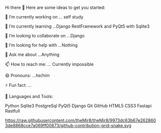 Hi there 👋
Here are some ideas to get you started:

🔭 I’m currently working on ... self study



🌱 I’m currently learning ...Django RestFramework and PyQt5 with Sqlite3



👯 I’m looking to collaborate on ...Django


🤔 I’m looking for help with ...Nothing


💬 Ask me about ...Anything


📫 How to reach me: ... Currently impossible


😄 Pronouns: ...he/him


⚡ Fun fact: ...


🚀 Languages and Tools:

Python Sqlite3 PostgreSql PyQt5 Django Git GitHub HTML5 CSS3 Fastapi Rastfull


https://raw.githubusercontent.com/theMir8/theMir8/9973dc63b67e2628603de8868cce7a069ff00873/github-contribution-grid-snake.svg



